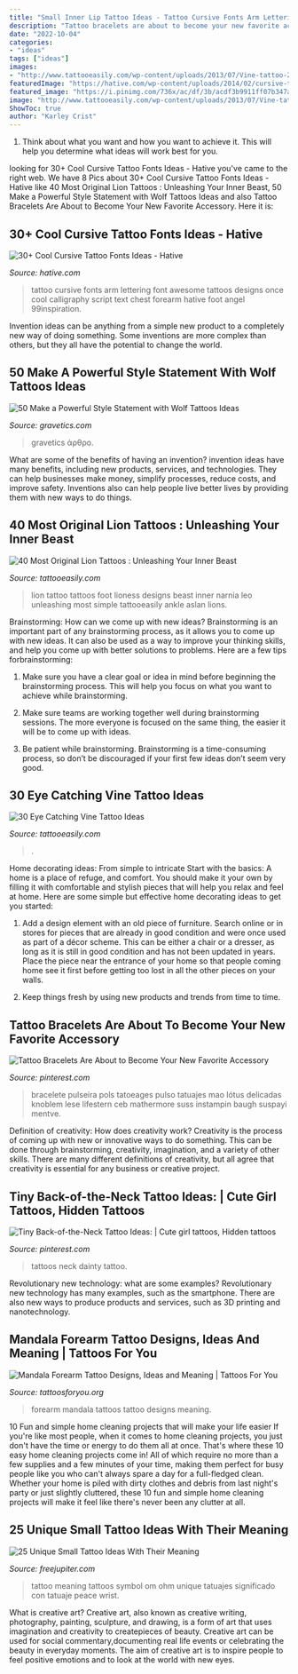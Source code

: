 ```yaml
---
title: "Small Inner Lip Tattoo Ideas - Tattoo Cursive Fonts Arm Lettering Font Awesome Tattoos Designs Once Cool Calligraphy Script Text Chest Forearm Hative Foot Angel 99inspiration"
description: "Tattoo bracelets are about to become your new favorite accessory"
date: "2022-10-04"
categories:
- "ideas"
tags: ["ideas"]
images:
- "http://www.tattooeasily.com/wp-content/uploads/2013/07/Vine-tattoo-26.jpg"
featuredImage: "https://hative.com/wp-content/uploads/2014/02/cursive-tattoos/cursive-arm-tattoo-24.jpg"
featured_image: "https://i.pinimg.com/736x/ac/df/3b/acdf3b9911ff07b347a1bec8e0b23f51.jpg"
image: "http://www.tattooeasily.com/wp-content/uploads/2013/07/Vine-tattoo-26.jpg"
ShowToc: true
author: "Karley Crist"
---
```



1. Think about what you want and how you want to achieve it. This will help you determine what ideas will work best for you. 

	

		
looking for 30+ Cool Cursive Tattoo Fonts Ideas - Hative you've came to the right web. We have 8 Pics about 30+ Cool Cursive Tattoo Fonts Ideas - Hative like 40 Most Original Lion Tattoos : Unleashing Your Inner Beast, 50 Make a Powerful Style Statement with Wolf Tattoos Ideas and also Tattoo Bracelets Are About to Become Your New Favorite Accessory. Here it is:
		
    
## 30+ Cool Cursive Tattoo Fonts Ideas - Hative

<img loading=lazy src="https://hative.com/wp-content/uploads/2014/02/cursive-tattoos/cursive-arm-tattoo-24.jpg" onerror="this.onerror=null;this.src='https://tse4.mm.bing.net/th?id=OIP.HbBkKxOQXYgQ4FMPYQ9qBAHaE7&amp;pid=15.1';" alt="30+ Cool Cursive Tattoo Fonts Ideas - Hative">

_Source: hative.com_

>tattoo cursive fonts arm lettering font awesome tattoos designs once cool calligraphy script text chest forearm hative foot angel 99inspiration. 

	

Invention ideas can be anything from a simple new product to a completely new way of doing something. Some inventions are more complex than others, but they all have the potential to change the world.

    
## 50 Make A Powerful Style Statement With Wolf Tattoos Ideas

<img loading=lazy src="https://www.gravetics.com/wp-content/uploads/2017/04/wolftattoos-blackandgreytattoo-tattootime-tattoostudio-legtattoo.jpg" onerror="this.onerror=null;this.src='https://tse1.mm.bing.net/th?id=OIP.Inivr0kd99OzG6YWf3NTRgHaH-&amp;pid=15.1';" alt="50 Make a Powerful Style Statement with Wolf Tattoos Ideas">

_Source: gravetics.com_

>gravetics άρθρο. 

	

What are some of the benefits of having an invention?
invention ideas have many benefits, including new products, services, and technologies. They can help businesses make money, simplify processes, reduce costs, and improve safety. Inventions also can help people live better lives by providing them with new ways to do things.

    
## 40 Most Original Lion Tattoos : Unleashing Your Inner Beast

<img loading=lazy src="http://www.tattooeasily.com/wp-content/uploads/2014/05/Lion-Tattoo.jpg" onerror="this.onerror=null;this.src='https://tse4.mm.bing.net/th?id=OIP.18jmcrXlq6o5gXs5ltWsAQHaGO&amp;pid=15.1';" alt="40 Most Original Lion Tattoos : Unleashing Your Inner Beast">

_Source: tattooeasily.com_

>lion tattoo tattoos foot lioness designs beast inner narnia leo unleashing most simple tattooeasily ankle aslan lions. 

	

Brainstorming: How can we come up with new ideas?
Brainstorming is an important part of any brainstorming process, as it allows you to come up with new ideas. It can also be used as a way to improve your thinking skills, and help you come up with better solutions to problems. Here are a few tips forbrainstorming:
1. Make sure you have a clear goal or idea in mind before beginning the brainstorming process. This will help you focus on what you want to achieve while brainstorming.

2. Make sure teams are working together well during brainstorming sessions. The more everyone is focused on the same thing, the easier it will be to come up with ideas.

3. Be patient while brainstorming. Brainstorming is a time-consuming process, so don’t be discouraged if your first few ideas don’t seem very good.

    
## 30 Eye Catching Vine Tattoo Ideas

<img loading=lazy src="http://www.tattooeasily.com/wp-content/uploads/2013/07/Vine-tattoo-26.jpg" onerror="this.onerror=null;this.src='https://tse3.mm.bing.net/th?id=OIP.gAyr2S7m8nktHkbdBEkZqwHaLT&amp;pid=15.1';" alt="30 Eye Catching Vine Tattoo Ideas">

_Source: tattooeasily.com_

>. 

	

Home decorating ideas: From simple to intricate
Start with the basics: A home is a place of refuge, and comfort. You should make it your own by filling it with comfortable and stylish pieces that will help you relax and feel at home. Here are some simple but effective home decorating ideas to get you started:
1. Add a design element with an old piece of furniture. Search online or in stores for pieces that are already in good condition and were once used as part of a décor scheme. This can be either a chair or a dresser, as long as it is still in good condition and has not been updated in years. Place the piece near the entrance of your home so that people coming home see it first before getting too lost in all the other pieces on your walls.

2. Keep things fresh by using new products and trends from time to time.

    
## Tattoo Bracelets Are About To Become Your New Favorite Accessory

<img loading=lazy src="https://i.pinimg.com/736x/ac/df/3b/acdf3b9911ff07b347a1bec8e0b23f51.jpg" onerror="this.onerror=null;this.src='https://tse3.mm.bing.net/th?id=OIP.VKFzwvSLluW0XOSCovK6YgHaLH&amp;pid=15.1';" alt="Tattoo Bracelets Are About to Become Your New Favorite Accessory">

_Source: pinterest.com_

>bracelete pulseira pols tatoeages pulso tatuajes mao lótus delicadas knoblem lese lifestern ceb mathermore suss instampin baugh suspayi mentve. 

	

Definition of creativity: How does creativity work?
Creativity is the process of coming up with new or innovative ways to do something. This can be done through brainstorming, creativity, imagination, and a variety of other skills. There are many different definitions of creativity, but all agree that creativity is essential for any business or creative project.

    
## Tiny Back-of-the-Neck Tattoo Ideas: | Cute Girl Tattoos, Hidden Tattoos

<img loading=lazy src="https://i.pinimg.com/736x/bb/41/c2/bb41c2bfe9c5ee38e24aae66339edbd7--dainty-tattoos-with-meaning-small-dainty-tattoos.jpg" onerror="this.onerror=null;this.src='https://tse2.mm.bing.net/th?id=OIP.O1ycYJppwJMjqcWb0r-RLAHaLH&amp;pid=15.1';" alt="Tiny Back-of-the-Neck Tattoo Ideas: | Cute girl tattoos, Hidden tattoos">

_Source: pinterest.com_

>tattoos neck dainty tattoo. 

	

Revolutionary new technology: what are some examples?
Revolutionary new technology has many examples, such as the smartphone. There are also new ways to produce products and services, such as 3D printing and nanotechnology.

    
## Mandala Forearm Tattoo Designs, Ideas And Meaning | Tattoos For You

<img loading=lazy src="https://www.tattoosforyou.org/wp-content/uploads/2017/06/Mandala-Forearm-Tattoos-Small.jpg" onerror="this.onerror=null;this.src='https://tse1.mm.bing.net/th?id=OIP.ulgnu7Pyv5Qp4TvkDaugWQHaJQ&amp;pid=15.1';" alt="Mandala Forearm Tattoo Designs, Ideas and Meaning | Tattoos For You">

_Source: tattoosforyou.org_

>forearm mandala tattoos tattoo designs meaning. 

	

10 Fun and simple home cleaning projects that will make your life easier
If you're like most people, when it comes to home cleaning projects, you just don't have the time or energy to do them all at once. That's where these 10 easy home cleaning projects come in! All of which require no more than a few supplies and a few minutes of your time, making them perfect for busy people like you who can't always spare a day for a full-fledged clean. Whether your home is piled with dirty clothes and debris from last night's party or just slightly cluttered, these 10 fun and simple home cleaning projects will make it feel like there's never been any clutter at all.

    
## 25 Unique Small Tattoo Ideas With Their Meaning

<img loading=lazy src="http://www.freejupiter.com/wp-content/uploads/2016/11/Small-Tattoo-Ideas-with-their-Meaning-7.jpg" onerror="this.onerror=null;this.src='https://tse3.mm.bing.net/th?id=OIP.ReIZR7LEECJGDYBtqfA3rwHaJ4&amp;pid=15.1';" alt="25 Unique Small Tattoo Ideas With Their Meaning">

_Source: freejupiter.com_

>tattoo meaning tattoos symbol om ohm unique tatuajes significado con tatuaje peace wrist. 

	

What is creative art?
Creative art, also known as creative writing, photography, painting, sculpture, and drawing, is a form of art that uses imagination and creativity to createpieces of beauty. Creative art can be used for social commentary,documenting real life events or celebrating the beauty in everyday moments. The aim of creative art is to inspire people to feel positive emotions and to look at the world with new eyes.

